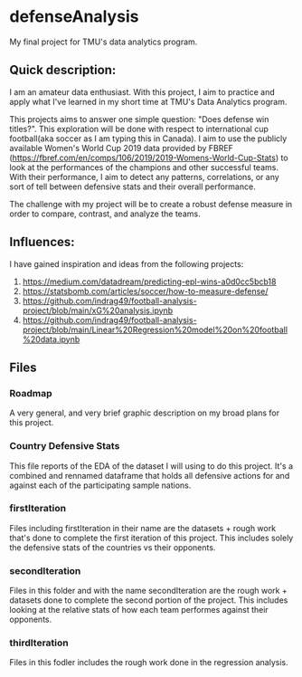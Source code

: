 # defenseAnalysis
My final project for TMU's data analytics program. 

## Quick description:
I am an amateur data enthusiast. With this project, I aim to practice and apply what I've learned in my short time at TMU's Data Analytics program.

This projects aims to answer one simple question: "Does defense win titles?". 
This exploration will be done with respect to international cup football(aka soccer as I am typing this in Canada). 
I aim to use the publicly available Women's World Cup 2019 data provided by FBREF (https://fbref.com/en/comps/106/2019/2019-Womens-World-Cup-Stats) to look at the performances of the champions and other successful teams. With their performance, I aim to detect any patterns, correlations, or any sort of tell between defensive stats and their overall performance. 

The challenge with my project will be to create a robust defense measure in order to compare, contrast, and analyze the teams. 

## Influences:
I have gained inspiration and ideas from the following projects: 
1. https://medium.com/datadream/predicting-epl-wins-a0d0cc5bcb18
2. https://statsbomb.com/articles/soccer/how-to-measure-defense/
3. https://github.com/indrag49/football-analysis-project/blob/main/xG%20analysis.ipynb
4. https://github.com/indrag49/football-analysis-project/blob/main/Linear%20Regression%20model%20on%20football%20data.ipynb

## Files

### Roadmap
A very general, and very brief graphic description on my broad plans for this project. 

### Country Defensive Stats
This file reports of the EDA of the dataset I will using to do this project. 
It's a combined and rennamed dataframe that holds all defensive actions for and against each of the participating sample nations. 

### firstIteration
Files including firstIteration in their name are the datasets + rough work that's done to complete the first iteration of this project. 
This includes solely the defensive stats of the countries vs their opponents. 

### secondIteration
Files in this folder and with the name secondIteration are the rough work + datasets done to complete the second portion of the project. 
This includes looking at the relative stats of how each team performes against their opponents. 

### thirdIteration
Files in this fodler includes the rough work done in the regression analysis. 
